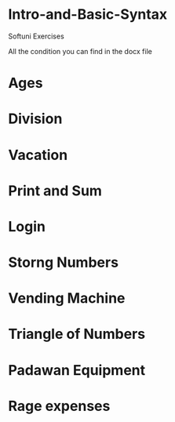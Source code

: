 # Intro-and-Basic-Syntax
Softuni Exercises

All the condition you can find in the docx file
  # Ages
  # Division
  # Vacation
  # Print and Sum
  # Login
  # Storng Numbers
  # Vending Machine
  # Triangle of Numbers
  # Padawan Equipment
  # Rage expenses
